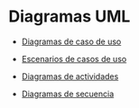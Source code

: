 
# Diagramas UML

- [Diagramas de caso de uso](diagramas_de_casos_de_uso.md)

- [Escenarios de casos de uso](escenarios_de_casos_de_usos.md)

- [Diagramas de actividades]( diagramas_de_actividades.md )

- [Diagramas de secuencia](diagramas_de_secuencias.md)
